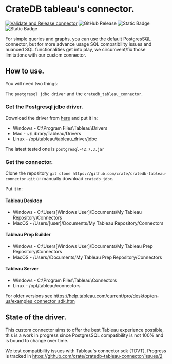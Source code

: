# CrateDB tableau's connector.
[![Validate and Release connector](https://github.com/crate/cratedb-tableau-connector/actions/workflows/tests_and_release.yml/badge.svg)](https://github.com/crate/cratedb-tableau-connector/actions/workflows/tests_and_release.yml)
![GitHub Release](https://img.shields.io/github/v/release/crate/cratedb-tableau-connector)
![Static Badge](https://img.shields.io/badge/tdvt_compatibility-81%25-brightgreen?style=flat&logo=cratedb)
![Static Badge](https://img.shields.io/badge/CrateDB-5.10.1-brightgreen?style=flat&logo=cratedb)

For simple queries and graphs, you can use the default PostgresSQL connector,
but for more advance usage SQL compatibility issues and nuanced SQL functionalities get into play,
we circumvent/fix those limitations with our custom connector.

## How to use.

You will need two things:

The `postgresql jdbc driver` and the `cratedb_tableau_connector`.

### Get the Postgresql jdbc driver.

Download the driver from [here](https://jdbc.postgresql.org/download/) and put it in:

- Windows - C:\Program Files\Tableau\Drivers
- Mac - ~/Library/Tableau/Drivers
- Linux -  /opt/tableau/tableau_driver/jdbc 

The latest tested one is `postgresql-42.7.3.jar`

### Get the connector.

Clone the repository `git clone https://github.com/crate/cratedb-tableau-connector.git` or manually
download `cratedb_jdbc`.

Put it in: 

#### Tableau Desktop

- Windows - C:\Users\[Windows User]\Documents\My Tableau Repository\Connectors 
- MacOS - /Users/[user]/Documents/My Tableau Repository/Connectors

#### Tableau Prep Builder

- Windows -  C:\Users\[Windows User]\Documents\My Tableau Prep Repository\Connectors
- MacOS - /Users//Documents/My Tableau Prep Repository/Connectors

#### Tableau Server
- Windows - C:\Program Files\Tableau\Connectors
- Linux - /opt/tableau/connectors

For older versions see https://help.tableau.com/current/pro/desktop/en-us/examples_connector_sdk.htm


## State of the driver.

This custom connector aims to offer the best Tableau experience possible, this is a work in progress since 
PostgresSQL compatibility is not 100% and is bound to change over time.

We test compatibility issues with Tableau's connector sdk (TDVT).
Progress is tracked in https://github.com/crate/cratedb-tableau-connector/issues/2